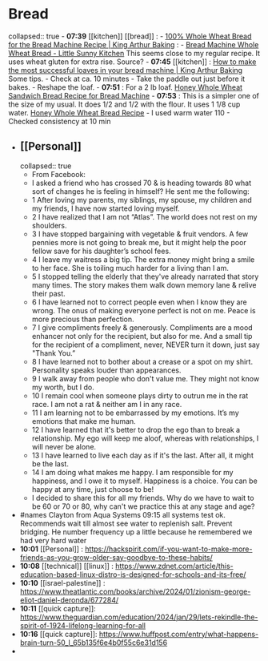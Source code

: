 # Bread
collapsed:: true
	- **07:39** [[kitchen]] [[bread]] :
		- [100% Whole Wheat Bread for the Bread Machine Recipe | King Arthur Baking](https://www.kingarthurbaking.com/recipes/100-whole-wheat-bread-for-the-bread-machine-recipe) :
		- [Bread Machine Whole Wheat Bread - Little Sunny Kitchen](https://littlesunnykitchen.com/whole-wheat-bread-machine-recipe/) This seems close to my regular recipe. It uses wheat gluten for extra rise. Source?
		- **07:45** [[kitchen]] :  [How to make the most successful loaves in your bread machine | King Arthur Baking](https://www.kingarthurbaking.com/blog/2015/02/17/successful-loaves-from-your-bread-machine) Some tips.
			- Check at ca. 10 minutes
			- Take the paddle out just before it bakes.
			- Reshape the loaf.
		- **07:51** : For a 2 lb loaf.  [Honey Whole Wheat Sandwich Bread Recipe for Bread Machine](https://www.100daysofrealfood.com/honey-whole-wheat-sandwich-bread/)
		- **07:53** : This is a simpler one of the size of my usual. It does 1/2 and 1/2 with the flour. It uses 1 1/8 cup water. [Honey Whole Wheat Bread Recipe](https://www.allrecipes.com/recipe/6799/honey-whole-wheat-bread/)
			- I used warm water 110
			- Checked consistency at 10 min
- ## [[Personal]]
  collapsed:: true
	- From Facebook:
	- I asked a friend who has crossed 70 & is heading towards 80 what sort of changes he is feeling in himself? He sent me the following:
	- 1 After loving my parents, my siblings, my spouse, my children and my friends, I have now started loving myself.
	- 2 I have realized that I am not “Atlas”. The world does not rest on my shoulders.
	- 3 I have stopped bargaining with vegetable & fruit vendors. A few pennies more is not going to break me, but it might help the poor fellow save for his daughter’s school fees.
	- 4 I leave my waitress a big tip. The extra money might bring a smile to her face. She is toiling much harder for a living than I am.
	- 5 I stopped telling the elderly that they've already narrated that story many times. The story makes them walk down memory lane & relive their past.
	- 6 I have learned not to correct people even when I know they are wrong. The onus of making everyone perfect is not on me. Peace is more precious than perfection.
	- 7 I give compliments freely & generously. Compliments are a mood enhancer not only for the recipient, but also for me. And a small tip for the recipient of a compliment, never, NEVER turn it down, just say "Thank You.”
	- 8 I have learned not to bother about a crease or a spot on my shirt. Personality speaks louder than appearances.
	- 9 I walk away from people who don't value me. They might not know my worth, but I do.
	- 10 I remain cool when someone plays dirty to outrun me in the rat race. I am not a rat & neither am I in any race.
	- 11 I am learning not to be embarrassed by my emotions. It’s my emotions that make me human.
	- 12 I have learned that it's better to drop the ego than to break a relationship. My ego will keep me aloof, whereas with relationships, I will never be alone.
	- 13 I have learned to live each day as if it's the last. After all, it might be the last.
	- 14 I am doing what makes me happy. I am responsible for my happiness, and I owe it to myself. Happiness is a choice. You can be happy at any time, just choose to be!
	- I decided to share this for all my friends. Why do we have to wait to be 60 or 70 or 80, why can't we practice this at any stage and age?
- #names Clayton from Aqua Systems 09:15 all systems test ok. Recommends wait till almost see water to replenish salt. Prevent bridging. He number frequency up a little because he remembered we had very hard water
- **10:01** [[Personal]] :  https://hackspirit.com/if-you-want-to-make-more-friends-as-you-grow-older-say-goodbye-to-these-habits/
- **10:08** [[technical]] [[linux]] :  https://www.zdnet.com/article/this-education-based-linux-distro-is-designed-for-schools-and-its-free/
- **10:10** [[israel-palestine]] :  https://www.theatlantic.com/books/archive/2024/01/zionism-george-eliot-daniel-deronda/677284/
- **10:11** [[quick capture]]:  https://www.theguardian.com/education/2024/jan/29/lets-rekindle-the-spirit-of-1924-lifelong-learning-for-all
- **10:16** [[quick capture]]:  https://www.huffpost.com/entry/what-happens-brain-turn-50_l_65b135f6e4b0f55c6e31d156
-